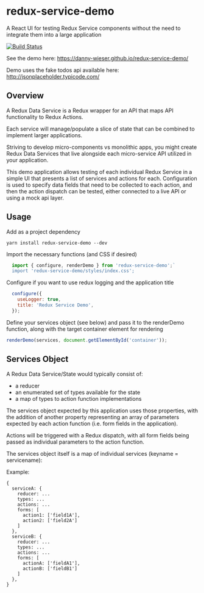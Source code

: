 # redux-service-demo
A React UI for testing Redux Service components without the need to integrate them into a large application

[![Build Status](https://travis-ci.org/danny-wieser/redux-service-demo.svg?branch=master)](https://travis-ci.org/danny-wieser/redux-service-demo)

See the demo here: https://danny-wieser.github.io/redux-service-demo/

Demo uses the fake todos api available here: http://jsonplaceholder.typicode.com/

## Overview

A Redux Data Service is a Redux wrapper for an API that maps API functionality to Redux Actions.

Each service will manage/populate a slice of state that can be combined to implement larger applications.

Striving to develop micro-components vs monolithic apps, you might create Redux Data Services that live alongside each micro-service API utilized in your application.

This demo application allows testing of each individual Redux Service in a simple UI that presents a list of services and actions for each. Configuration is used to specify data fields that need to be collected to each action, and then the action dispatch can be tested, either connected to a live API or using a mock api layer.

## Usage

Add as a project dependency

`yarn install redux-service-demo --dev`

Import the necessary functions (and CSS if desired)

```javascript
  import { configure, renderDemo } from 'redux-service-demo';`
  import 'redux-service-demo/styles/index.css';
```

Configure if you want to use redux logging and the application title

```javascript
  configure({
    useLogger: true,
    title: 'Redux Service Demo',
  });
```

Define your services object (see below) and pass it to the renderDemo function, along with the target container element for rendering

```javascript
renderDemo(services, document.getElementById('container'));
```
## Services Object

A Redux Data Service/State would typically consist of:
* a reducer
* an enumerated set of types available for the state
* a map of types to action function implementations

The services object expected by this application uses those properties, with the addition of another property representing an array of parameters expected by each action function (i.e. form fields in the application).

Actions will be triggered with a Redux dispatch, with all form fields being passed as individual parameters to the action function.

The services object itself is a map of individual services (keyname = servicename):

Example:

```
{
  serviceA: {
    reducer: ...
    types: ...
    actions: ...
    forms: [
      action1: ['field1A'],
      action2: ['field2A']
    ]
  },
  serviceB: {
    reducer: ...
    types: ...
    actions: ...
    forms: [
      actionA: ['fieldA1'],
      actionB: ['fieldB1']
    ]
  },  
}
```
